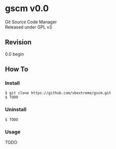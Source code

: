 # gscm v0.0
Git Source Code Manager</br>
Released under GPL v3

## Revision
0.0 begin</br>

## How To
### Install
```
$ git clone https://github.com/vbextreme/gscm.git
$ TODO
```

### Uninstall
```
$ TODO
```

### Usage
TODO

